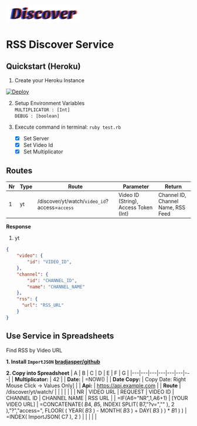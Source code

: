 <img src="./assets/logo.png" width="200px">

# RSS Discover Service

## Quickstart (Heroku)
1. Create your Heroku Instance<br>
<a href="https://heroku.com/deploy?template=https://github.com/a6b8/curlai--discover-service">
  <img src="https://www.herokucdn.com/deploy/button.svg" alt="Deploy">
</a><br>

2. Setup Environment Variables<br>
  ```MULTIPLICATOR : [Int]```<br>
  ```DEBUG : [boolean]```<br>

3. Execute command in terminal: ```ruby test.rb```
   - [x] Set Server<br>
   - [x] Set Video Id<br>
   - [x] Set Multiplicator<br>

## Routes
| Nr | Type | Route | Parameter | Return |
| --- | --- | --- |  --- | --- | 
| 1 | yt | /discover/yt/watch/```video_id```?access=```access``` | Video ID (String), Access Token (Int) | Channel ID, Channel Name, RSS Feed | 

**Response**
1. yt
```json
{
    "video": {
        "id": "VIDEO_ID",
    },
    "channel": {
        "id": "CHANNEL_ID",
        "name": "CHANNEL_NAME"
    },
    "rss": {
      "url": "RSS_URL"
    }
}
```

## Use Service in Spreadsheets
Find RSS by Video URL

**1. Install ```ImportJSON``` [bradjasper/github](https://github.com/bradjasper/ImportJSON)**

**2. Copy into Spreadsheet**
| A | B | C | D | E | F | G |
|---|---|---|---|---|---|---|
| **Multiplicator:** | 42  |
| **Date:** | =NOW()  |
| **Date Copy:** | Copy Date: Right Mouse Click -> Values Only]  |
| **Api:** | https://api.example.com |
| **Route** | /discover/yt/watch/ |  |   |   |   |   | 
| NR | VIDEO URL | REQUEST | VIDEO ID |	CHANNEL ID | CHANNEL NAME | RSS URL |
| =IF(A6="NR",1,A6+1) | [YOUR VIDEO URL] | =CONCATENATE( $B$4, $B$5, INDEX( SPLIT( B7,"?v=","" ), 2 ),"?","access=", FLOOR( ( YEAR( $B$3 ) - MONTH( $B$3 ) + DAY( $B$3 ) ) * $B$1 ) ) | =INDEX( ImportJSON( C7 ), 2 ) | | | | |
